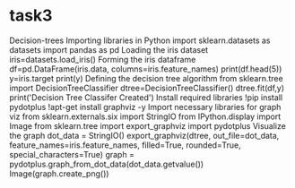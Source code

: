 # task3
Decision-trees
Importing libraries in Python
import sklearn.datasets as datasets import pandas as pd
Loading the iris dataset
iris=datasets.load_iris()
Forming the iris dataframe
df=pd.DataFrame(iris.data, columns=iris.feature_names) print(df.head(5))
y=iris.target print(y)
Defining the decision tree algorithm
from sklearn.tree import DecisionTreeClassifier dtree=DecisionTreeClassifier() dtree.fit(df,y)
print('Decision Tree Classifer Created')
Install required libraries
!pip install pydotplus !apt-get install graphviz -y
Import necessary libraries for graph viz
from sklearn.externals.six import StringIO
from IPython.display import Image
from sklearn.tree import export_graphviz import pydotplus
Visualize the graph
dot_data = StringIO() export_graphviz(dtree, out_file=dot_data, feature_names=iris.feature_names,
filled=True, rounded=True, special_characters=True) graph = pydotplus.graph_from_dot_data(dot_data.getvalue())
Image(graph.create_png())
